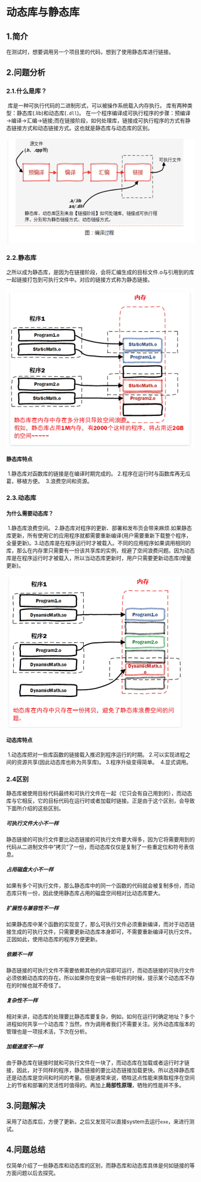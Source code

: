 # 动态库与静态库

## 1.简介

在测试时，想要调用另一个项目里的代码，想到了使用静态库进行链接。

## 2.问题分析

### 	2.1.什么是库？

​		库是一种可执行代码的二进制形式，可以被操作系统载入内存执行。
​		库有两种类型：静态库(.lib)和动态库(`.dll`)。
​		在一个程序编译成可执行程序的步骤：预编译→编译→汇编→链接;而在链接阶段，如何处理库，链接成可执行程序的方式有静态链接方式和动态链接方式。这也就是静态库与动态库的区别。

![](.\动态库与静态库学习.assets\image-20210105192941394.png)

### 	2.2.静态库

​		之所以成为静态库，是因为在链接阶段，会将汇编生成的目标文件.o与引用到的库一起链接打包到可执行文件中。对应的链接方式称为静态链接。

![](.\动态库与静态库学习.assets\image-20210105193058658.png)

#### 静态库特点

​			1.静态库对函数库的链接是在编译时期完成的。
​			2.程序在运行时与函数库再无瓜葛，移植方便。
​			3.浪费空间和资源。

### 	2.3.动态库

#### 		为什么需要动态库？

​			1.静态库浪费空间。
​			2.静态库对程序的更新、部署和发布页会带来麻烦.如果静态库更新，所有使用它的应用程序就都需要重新编译(用户需要重新下载整个程序，全量更新)。
​			3.动态库是在程序运行时才被载入。不同的应用程序如果调用相同的库，那么在内存里只需要有一份该共享库的实例，规避了空间浪费问题。因为动态库是在程序运行时才被载入，所以当动态库更新时，用户只需要更新动态库(增量更新)。
​		

![image-20210105193123833](.\动态库与静态库学习.assets\image-20210105193123833.png)

#### 	动态库特点

​		1.动态库把对一些库函数的链接载入推迟到程序运行的时期。
​		2.可以实现进程之间的资源共享(因此动态库也称为共享库)。
​		3.程序升级变得简单。
​		4.显式调用。	

### 2.4区别

静态库被使用目标代码最终和可执行文件在一起（它只会有自己用到的），而动态库与它相反，它的目标代码在运行时或者加载时链接。正是由于这个区别，会导致下面所介绍的这些区别。

##### 可执行文件大小不一样

静态链接的可执行文件要比动态链接的可执行文件要大得多，因为它将需要用到的代码从二进制文件中“拷贝”了一份，而动态库仅仅是复制了一些重定位和符号表信息。

##### 占用磁盘大小不一样

如果有多个可执行文件，那么静态库中的同一个函数的代码就会被复制多份，而动态库只有一份，因此使用静态库占用的磁盘空间相对比动态库要大。

##### 扩展性与兼容性不一样

如果静态库中某个函数的实现变了，那么可执行文件必须重新编译，而对于动态链接生成的可执行文件，只需要更新动态库本身即可，不需要重新编译可执行文件。正因如此，使用动态库的程序方便更新。

##### 依赖不一样

静态链接的可执行文件不需要依赖其他的内容即可运行，而动态链接的可执行文件必须依赖动态库的存在。所以如果你在安装一些软件的时候，提示某个动态库不存在的时候也就不奇怪了。

##### 复杂性不一样

相对来讲，动态库的处理要比静态库要复杂，例如，如何在运行时确定地址？多个进程如何共享一个动态库？当然，作为调用者我们不需要关注。另外动态库版本的管理也是一项技术活，下次在分析。

##### 加载速度不一样

由于静态库在链接时就和可执行文件在一块了，而动态库在加载或者运行时才链接，因此，对于同样的程序，静态链接的要比动态链接加载更快。所以选择静态库还是动态库是空间和时间的考量。但是通常来说，牺牲这点性能来换取程序在空间上的节省和部署的灵活性时值得的。再加上**局部性原理**，牺牲的性能并不多。

## 3.问题解决

采用了动态库后，方便了更新。之后又发现可以直接system去运行`exe`，来进行测试。

## 4.问题总结

仅简单介绍了一些静态库和动态库的区别，而静态库和动态库具体是何如链接的等方面问题以后去探究。